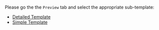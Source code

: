 Please go the the `Preview` tab and select the appropriate sub-template:

* [Detailed Template](?expand=1&template=detailed.md)
* [Simple Template](?expand=1&template=simple.md)
